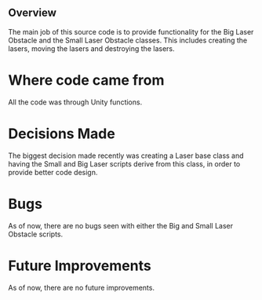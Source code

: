 ## Overview
The main job of this source code is to provide functionality for the Big Laser Obstacle and the Small Laser Obstacle classes. This 
includes creating the lasers, moving the lasers and destroying the lasers. 
 
# Where code came from
All the code was through Unity functions.
 
# Decisions Made
The biggest decision made recently was creating a Laser base class and having the Small and Big Laser scripts derive from this class, in order to provide better code design.
 
# Bugs
As of now, there are no bugs seen with either the Big and Small Laser Obstacle scripts.
 
# Future Improvements
As of now, there are no future improvements.
